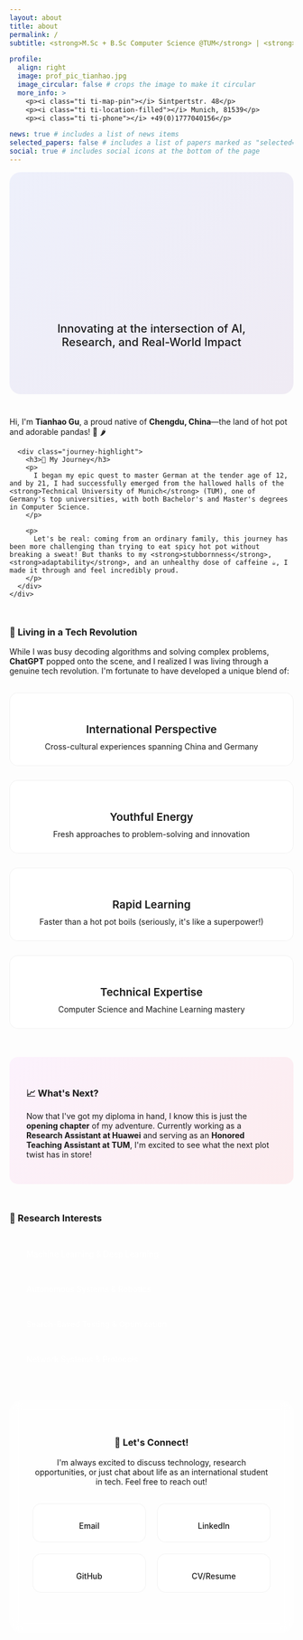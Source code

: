 ```yaml
---
layout: about
title: about
permalink: /
subtitle: <strong>M.Sc + B.Sc Computer Science @TUM</strong> | <strong>Research Assistant @Huawei</strong> | <strong>Honored Teaching Assistant @TUM</strong>

profile:
  align: right
  image: prof_pic_tianhao.jpg
  image_circular: false # crops the image to make it circular
  more_info: >
    <p><i class="ti ti-map-pin"></i> Sintpertstr. 48</p>
    <p><i class="ti ti-location-filled"></i> Munich, 81539</p>
    <p><i class="ti ti-phone"></i> +49(0)1777040156</p>

news: true # includes a list of news items
selected_papers: false # includes a list of papers marked as "selected={true}"
social: true # includes social icons at the bottom of the page
---
```


<div class="about-hero">
  <div class="hero-content">
    <h1 class="hero-title">Welcome to My Digital Hub! 👋</h1>
    <p class="hero-subtitle">Innovating at the intersection of AI, Research, and Real-World Impact</p>
  </div>
</div>

<div class="intro-section">
  <div class="row align-items-center">
    <div class="col-md-8">
      <p class="lead">
        Hi, I'm <strong>Tianhao Gu</strong>, a proud native of <strong>Chengdu, China</strong>—the land of hot pot and adorable pandas! 🐼 🌶️
      </p>
      
      <div class="journey-highlight">
        <h3>🚀 My Journey</h3>
        <p>
          I began my epic quest to master German at the tender age of 12, and by 21, I had successfully emerged from the hallowed halls of the <strong>Technical University of Munich</strong> (TUM), one of Germany's top universities, with both Bachelor's and Master's degrees in Computer Science.
        </p>
        
        <p>
          Let's be real: coming from an ordinary family, this journey has been more challenging than trying to eat spicy hot pot without breaking a sweat! But thanks to my <strong>stubbornness</strong>, <strong>adaptability</strong>, and an unhealthy dose of caffeine ☕, I made it through and feel incredibly proud.
        </p>
      </div>
    </div>
  </div>
</div>

<div class="tech-revolution-section">
  <h3>🤖 Living in a Tech Revolution</h3>
  <p>
    While I was busy decoding algorithms and solving complex problems, <strong>ChatGPT</strong> popped onto the scene, and I realized I was living through a genuine tech revolution. I'm fortunate to have developed a unique blend of:
  </p>
  
  <div class="skills-grid">
    <div class="skill-item">
      <i class="fas fa-globe-americas"></i>
      <h4>International Perspective</h4>
      <p>Cross-cultural experiences spanning China and Germany</p>
    </div>
    <div class="skill-item">
      <i class="fas fa-bolt"></i>
      <h4>Youthful Energy</h4>
      <p>Fresh approaches to problem-solving and innovation</p>
    </div>
    <div class="skill-item">
      <i class="fas fa-brain"></i>
      <h4>Rapid Learning</h4>
      <p>Faster than a hot pot boils (seriously, it's like a superpower!)</p>
    </div>
    <div class="skill-item">
      <i class="fas fa-laptop-code"></i>
      <h4>Technical Expertise</h4>
      <p>Computer Science and Machine Learning mastery</p>
    </div>
  </div>
</div>

<div class="current-status">
  <h3>📈 What's Next?</h3>
  <p>
    Now that I've got my diploma in hand, I know this is just the <strong>opening chapter</strong> of my adventure. Currently working as a <strong>Research Assistant at Huawei</strong> and serving as an <strong>Honored Teaching Assistant at TUM</strong>, I'm excited to see what the next plot twist has in store!
  </p>
</div>

<div class="research-interests">
  <h3>🔬 Research Interests</h3>
  <div class="interests-grid">
    <div class="interest-tag">
      <i class="fas fa-robot"></i>
      Machine Learning & Deep Learning
    </div>
    <div class="interest-tag">
      <i class="fas fa-car"></i>
      Autonomous Systems & Robotics
    </div>
    <div class="interest-tag">
      <i class="fas fa-search"></i>
      Search-Based Testing & Optimization
    </div>
    <div class="interest-tag">
      <i class="fas fa-network-wired"></i>
      Network Systems & Protocols
    </div>
  </div>
</div>

<div class="connect-section">
  <h3>🤝 Let's Connect!</h3>
  <p>
    I'm always excited to discuss technology, research opportunities, or just chat about life as an international student in tech. Feel free to reach out!
  </p>
  
  <div class="contact-grid">
    <a href="mailto:tianhao.gu@tum.de" class="contact-item">
      <i class="fas fa-envelope"></i>
      <span>Email</span>
    </a>
    <a href="https://www.linkedin.com/in/tianhao-gu-tum/" class="contact-item">
      <i class="fab fa-linkedin"></i>
      <span>LinkedIn</span>
    </a>
    <a href="https://github.com/tianhaogutum" class="contact-item">
      <i class="fab fa-github"></i>
      <span>GitHub</span>
    </a>
    <a href="assets/pdf/cv_tianhao.pdf" class="contact-item">
      <i class="fas fa-file-pdf"></i>
      <span>CV/Resume</span>
    </a>
  </div>
</div>

<style>
.about-hero {
  background: linear-gradient(135deg, rgba(102, 126, 234, 0.1) 0%, rgba(118, 75, 162, 0.1) 100%);
  border-radius: 20px;
  padding: 60px 40px;
  margin-bottom: 40px;
  text-align: center;
}

.hero-title {
  font-size: 3rem;
  font-weight: 700;
  background: var(--brand-primary);
  -webkit-background-clip: text;
  -webkit-text-fill-color: transparent;
  background-clip: text;
  margin-bottom: 20px;
}

.hero-subtitle {
  font-size: 1.25rem;
  color: var(--global-text-color-light);
  font-weight: 500;
}

.intro-section {
  margin: 40px 0;
}

.journey-highlight {
  background: rgba(255, 255, 255, 0.5);
  border-radius: 15px;
  padding: 30px;
  margin: 30px 0;
  backdrop-filter: blur(10px);
  border: 1px solid rgba(255, 255, 255, 0.2);
}

html[data-theme="dark"] .journey-highlight {
  background: rgba(31, 41, 55, 0.5);
  border: 1px solid rgba(255, 255, 255, 0.1);
}

.tech-revolution-section {
  margin: 50px 0;
}

.skills-grid {
  display: grid;
  grid-template-columns: repeat(auto-fit, minmax(250px, 1fr));
  gap: 25px;
  margin: 30px 0;
}

.skill-item {
  background: rgba(255, 255, 255, 0.8);
  border-radius: 15px;
  padding: 25px;
  text-align: center;
  transition: all 0.3s ease;
  border: 1px solid rgba(0, 0, 0, 0.05);
}

.skill-item:hover {
  transform: translateY(-5px);
  box-shadow: var(--shadow-hover);
}

html[data-theme="dark"] .skill-item {
  background: rgba(31, 41, 55, 0.8);
  border: 1px solid rgba(255, 255, 255, 0.1);
}

.skill-item i {
  font-size: 2.5rem;
  color: var(--brand-accent);
  margin-bottom: 15px;
}

.skill-item h4 {
  font-size: 1.2rem;
  font-weight: 600;
  margin-bottom: 10px;
}

.skill-item p {
  color: var(--global-text-color-light);
  margin: 0;
}

.current-status {
  background: linear-gradient(135deg, rgba(240, 147, 251, 0.1) 0%, rgba(245, 87, 108, 0.1) 100%);
  border-radius: 15px;
  padding: 30px;
  margin: 40px 0;
}

.research-interests {
  margin: 50px 0;
}

.interests-grid {
  display: grid;
  grid-template-columns: repeat(auto-fit, minmax(280px, 1fr));
  gap: 15px;
  margin: 30px 0;
}

.interest-tag {
  background: var(--brand-accent);
  color: white;
  padding: 15px 20px;
  border-radius: 25px;
  display: flex;
  align-items: center;
  font-weight: 500;
  transition: all 0.3s ease;
}

.interest-tag:hover {
  transform: translateY(-2px);
  box-shadow: var(--shadow-hover);
}

.interest-tag i {
  margin-right: 10px;
  font-size: 1.2rem;
}

.connect-section {
  background: rgba(255, 255, 255, 0.5);
  border-radius: 20px;
  padding: 40px;
  margin: 50px 0;
  backdrop-filter: blur(10px);
  border: 1px solid rgba(255, 255, 255, 0.2);
  text-align: center;
}

html[data-theme="dark"] .connect-section {
  background: rgba(31, 41, 55, 0.5);
  border: 1px solid rgba(255, 255, 255, 0.1);
}

.contact-grid {
  display: grid;
  grid-template-columns: repeat(auto-fit, minmax(150px, 1fr));
  gap: 20px;
  margin: 30px 0;
}

.contact-item {
  display: flex;
  flex-direction: column;
  align-items: center;
  padding: 20px;
  background: rgba(255, 255, 255, 0.8);
  border-radius: 15px;
  text-decoration: none;
  color: var(--global-text-color);
  transition: all 0.3s ease;
  border: 1px solid rgba(0, 0, 0, 0.05);
}

.contact-item:hover {
  transform: translateY(-3px) scale(1.05);
  box-shadow: var(--shadow-hover);
  color: var(--brand-accent);
  text-decoration: none;
}

html[data-theme="dark"] .contact-item {
  background: rgba(31, 41, 55, 0.8);
  border: 1px solid rgba(255, 255, 255, 0.1);
  color: var(--global-text-color);
}

.contact-item i {
  font-size: 2rem;
  margin-bottom: 10px;
}

.contact-item span {
  font-weight: 500;
}

@media (max-width: 768px) {
  .about-hero {
    padding: 40px 20px;
  }
  
  .hero-title {
    font-size: 2.5rem;
  }
  
  .hero-subtitle {
    font-size: 1.1rem;
  }
  
  .skills-grid,
  .interests-grid {
    grid-template-columns: 1fr;
  }
  
  .journey-highlight,
  .connect-section {
    padding: 25px;
  }
  
  .contact-grid {
    grid-template-columns: repeat(2, 1fr);
  }
}
</style>
